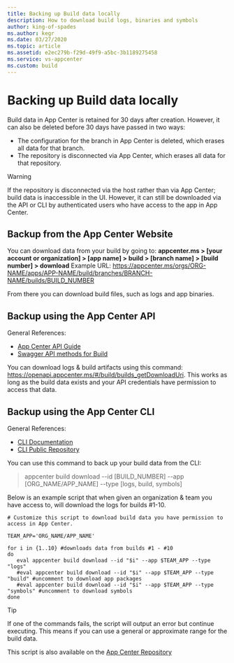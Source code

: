 ```yaml
---
title: Backing up Build data locally
description: How to download build logs, binaries and symbols
author: king-of-spades
ms.author: kegr
ms.date: 03/27/2020
ms.topic: article 
ms.assetid: e2ec279b-f29d-49f9-a5bc-3b1189275458
ms.service: vs-appcenter 
ms.custom: build
---
```


# Backing up Build data locally
Build data in App Center is retained for 30 days after creation. However, it can also be deleted before 30 days have passed in two ways:

- The configuration for the branch in App Center is deleted, which erases all data for that branch.
- The repository is disconnected via App Center, which erases all data for that repository.

> [!WARNING]
> If the repository is disconnected via the host rather than via App Center; build data is inaccessible in the UI. However, it can still be downloaded via the API or CLI by authenticated users who have access to the app in App Center. 

## Backup from the App Center Website
You can download data from your build by going to:
**appcenter.ms > [your account or organization] > [app name] > build > [branch name] > [build number] > download**
Example URL: https://appcenter.ms/orgs/ORG-NAME/apps/APP-NAME/build/branches/BRANCH-NAME/builds/BUILD_NUMBER

From there you can download build files, such as logs and app binaries. 

## Backup using the App Center API
General References:
- [App Center API Guide](https://docs.microsoft.com/appcenter/api-docs/)
- [Swagger API methods for Build](https://openapi.appcenter.ms/#/build)

You can download logs & build artifacts using this command: https://openapi.appcenter.ms/#/build/builds_getDownloadUri. This works as long as the build data exists and your API credentials have permission to access that data.

## Backup using the App Center CLI
General References:
- [CLI Documentation](https://docs.microsoft.com/appcenter/cli/)
- [CLI Public Repository](https://github.com/microsoft/appcenter-cli)

You can use this command to back up your build data from the CLI:
> appcenter build download --id [BUILD_NUMBER] --app [ORG_NAME/APP_NAME] --type [logs, build, symbols]

Below is an example script that when given an organization & team you have access to, will download the logs for builds #1-10. 
```#!/bin/bash
# Customize this script to download build data you have permission to access in App Center. 

TEAM_APP='ORG_NAME/APP_NAME'

for i in {1..10} #downloads data from builds #1 - #10
do
   eval appcenter build download --id "$i" --app $TEAM_APP --type "logs"    
   #eval appcenter build download --id "$i" --app $TEAM_APP --type "build" #uncomment to download app packages
   #eval appcenter build download --id "$i" --app $TEAM_APP --type "symbols" #uncomment to download symbols
done
```

> [!TIP]
> If one of the commands fails, the script will output an error but continue executing. This means if you can use a general or approximate range for the build data. 

This script is also available on the [App Center Repository](https://github.com/microsoft/appcenter/blob/master/sample-build-scripts/general/build-results/download.sh)
